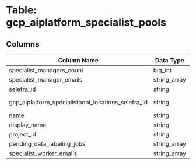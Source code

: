 # Table: gcp_aiplatform_specialist_pools

## Columns 

|  Column Name   |  Data Type  | Uniq | Nullable | Description | 
|  ----  | ----  | ----  | ----  | ---- | 
| specialist_managers_count | big_int | X | √ |  | 
| specialist_manager_emails | string_array | X | √ |  | 
| selefra_id | string | √ | √ | primary keys value md5 | 
| gcp_aiplatform_specialistpool_locations_selefra_id | string | X | X | fk to gcp_aiplatform_specialistpool_locations.selefra_id | 
| name | string | X | √ |  | 
| display_name | string | X | √ |  | 
| project_id | string | X | √ |  | 
| pending_data_labeling_jobs | string_array | X | √ |  | 
| specialist_worker_emails | string_array | X | √ |  | 


